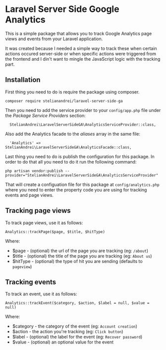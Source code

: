 # Laravel Server Side Google Analytics

This is a simple package that allows you to track Google Analytics page views and
events from your Laravel application.

It was created because I needed a simple way to track these when certain actions
occured server-side or when specific actions were triggered from the frontend
and I din't want to mingle the JavaScript logic with the tracking part.

## Installation

First thing you need to do is require the package using composer.

```
composer require stelianandrei/laravel-server-side-ga
```

Then you need to add the service provider to your `config/app.php` file under
the _Package Service Providers_ section:

```
  StelianAndrei\LaravelServerSideGA\AnalyticsServiceProvider::class,
```

Also add the Analytics facade to the _aliases_ array in the same file:

```
  'Analytics' => StelianAndrei\LaravelServerSideGA\AnalyticsFacade::class,
```

Last thing you need to do is publish the configuration for this package. In order
to do that all you need to do it run the following command:

```
php artisan vendor:publish --provider="StelianAndrei\LaravelServerSideGA\AnalyticsServiceProvider"
```

That will create a configuation file for this package at `config/analytics.php`
where you need to enter the property code you are using for tracking events and
page views.

## Tracking page views

To track page views, use it as follows:

```
Analytics::trackPage($page, $title, $hitType)
```

Where:

- $page - (optional) the url of the page you are tracking (eg: `/about`)
- $title - (optional) the title of the page you are tracking (eg: `About us`)
- $hitType - (optional) the type of hit you are sending (defaults to `pageview`)

## Tracking events

To track an event, use it as follows:

```
Analytics::trackEvent($category, $action, $label = null, $value = null)
```

Where:

- $category - the category of the event (eg: `Account creation`)
- $action - the action you're tracking (eg: `Click button`)
- $label - (optional) the label for the event (eg: `Recover password`)
- $value - (optional) an optional value for the event
